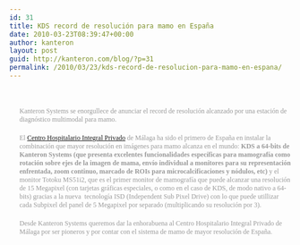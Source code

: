```yaml
---
id: 31
title: KDS record de resolución para mamo en España
date: 2010-03-23T08:39:47+00:00
author: kanteron
layout: post
guid: http://kanteron.com/blog/?p=31
permalink: /2010/03/23/kds-record-de-resolucion-para-mamo-en-espana/
---
```

<p style="margin-top: 0px;margin-right: 0px;margin-bottom: 16px;margin-left: 0px;line-height: 20px;font: normal normal normal 16px/normal Georgia">
  &nbsp;
</p>

<p style="margin-top: 0px;margin-right: 0px;margin-bottom: 18px;margin-left: 18px;line-height: 18px;font: normal normal normal 12px/normal 'Lucida Grande';color: #999999">
  Kanteron Systems se enorgullece de anunciar el record de resolución alcanzado por una estación de diagnóstico multimodal para mamo.
</p>

<p style="margin-top: 0px;margin-right: 0px;margin-bottom: 18px;margin-left: 18px;line-height: 18px;font: normal normal normal 12px/normal 'Lucida Grande';color: #999999">
  El <a href="http://www.chiphospital.es/" title="CHIP" target="_blank">Centro Hospitalario Integral Privado</a> de Málaga ha sido el primero de España en instalar la combinación que mayor resolución en imágenes para mamo alcanza en el mundo: <strong>KDS a 64-bits de Kanteron Systems (que presenta excelentes funcionalidades específicas para mamografía como rotación sobre ejes de la imagen de mama, envío individual a monitores para su representación enfrentada, zoom continuo, marcado de ROIs para microcalcificaciones y nódulos, etc)</strong> y el monitor Totoku MS51i2, que es el primer monitor de mamografía que puede alcanzar una resolución de 15 Megapixel (con tarjetas gráficas especiales, o como en el caso de KDS, de modo nativo a 64-bits) gracias a la nueva  tecnología ISD (Independent Sub Pixel Drive) con lo que puede utillizar cada Subpixel del panel de 5 Megapixel por separado (multiplicando su resolución por 3).
</p>

<p style="margin-top: 0px;margin-right: 0px;margin-bottom: 18px;margin-left: 18px;line-height: 18px;font: normal normal normal 12px/normal 'Lucida Grande';color: #999999">
  Desde Kanteron Systems queremos dar la enhorabuena al Centro Hospitalario Integral Privado de Málaga por ser pioneros y por contar con el sistema de mamo de mayor resolución de España.
</p>